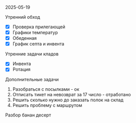 2025-05-19


Утренний обход

- [x] Проверка прилегающей
- [x] Графики температур
- [x] Обеденная
- [x] График септа и инвента

Утренние задачи кладов
- [x] Инвента
- [x] Ротация

Дополнительные задачи

1. Разобраться с посылками - ок
2. Отписать тикет на невозврат за 17 число - отработано
3. Решить сколько нужно до заказать полок на склад
4. Решить проблему с маршрутом 


Разбор банан десерт